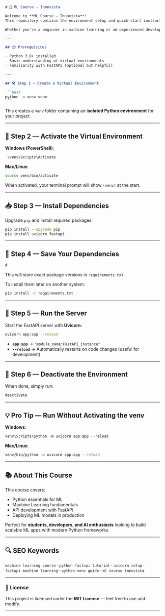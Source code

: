````markdown
# 🚀 ML Course — Innovista

Welcome to **ML Course — Innovista**!  
This repository contains the environment setup and quick-start instructions for building **Machine Learning applications** with **FastAPI**, **Uvicorn**, and Python 🐍.

Whether you're a beginner in machine learning or an experienced developer looking for a quick refresh, this guide will get your development environment up and running **in minutes**.

---

## 📦 Prerequisites

- Python 3.8+ installed
- Basic understanding of virtual environments
- Familiarity with FastAPI (optional but helpful)

---

## 🛠 Step 1 — Create a Virtual Environment

```bash
python -m venv venv
```
````

This creates a `venv` folder containing an **isolated Python environment** for your project.

---

## 🔑 Step 2 — Activate the Virtual Environment

**Windows (PowerShell)**:

```powershell
.\venv\Scripts\Activate
```

**Mac/Linux**:

```bash
source venv/bin/activate
```

When activated, your terminal prompt will show `(venv)` at the start.

---

## 📥 Step 3 — Install Dependencies

Upgrade `pip` and install required packages:

```bash
pip install --upgrade pip
pip install uvicorn fastapi
```

---

## 📜 Step 4 — Save Your Dependencies

```bash
d
```

This will store exact package versions in `requirements.txt`.

To install them later on another system:

```bash
pip install -r requirements.txt
```

---

## 🚀 Step 5 — Run the Server

Start the FastAPI server with **Uvicorn**:

```bash
uvicorn app:app --reload
```

- **`app:app`** → `"module_name:FastAPI_instance"`
- **`--reload`** → Automatically restarts on code changes (useful for development)

---

## 📴 Step 6 — Deactivate the Environment

When done, simply run:

```bash
deactivate
```

---

## 💡 Pro Tip — Run Without Activating the venv

**Windows**:

```powershell
venv\Scripts\python -m uvicorn app:app --reload
```

**Mac/Linux**:

```bash
venv/bin/python -m uvicorn app:app --reload
```

---

## 📚 About This Course

This course covers:

- Python essentials for ML
- Machine Learning fundamentals
- API development with FastAPI
- Deploying ML models in production

Perfect for **students, developers, and AI enthusiasts** looking to build scalable ML apps with modern Python frameworks.

---

## 🔍 SEO Keywords

`machine learning course` · `python fastapi tutorial` · `uvicorn setup` · `fastapi machine learning` · `python venv guide` · `ml course innovista`

---

### 📄 License

This project is licensed under the **MIT License** — feel free to use and modify.

---
